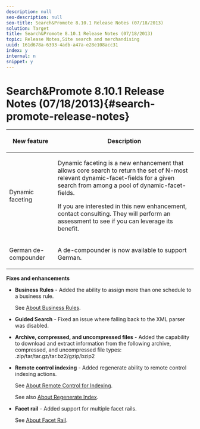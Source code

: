 ```yaml
---
description: null
seo-description: null
seo-title: Search&Promote 8.10.1 Release Notes (07/18/2013)
solution: Target
title: Search&Promote 8.10.1 Release Notes (07/18/2013)
topic: Release Notes,Site search and merchandising
uuid: 161d678a-6393-4adb-a47a-e28e108acc31
index: y
internal: n
snippet: y
---
```


# Search&Promote 8.10.1 Release Notes (07/18/2013){#search-promote-release-notes}

<table id="table_27B1D387802541DB80C450DEB838D020"> 
 <thead> 
  <tr> 
   <th colname="col1" class="entry"> <p>New feature </p> </th> 
   <th colname="col2" class="entry"> <p>Description </p> </th> 
  </tr> 
 </thead>
 <tbody> 
  <tr> 
   <td colname="col1"> <p>Dynamic faceting </p> </td> 
   <td colname="col2"> <p> Dynamic faceting is a new enhancement that allows core search to return the set of N-most relevant dynamic-facet-fields for a given search from among a pool of dynamic-facet-fields. </p> <p> If you are interested in this new enhancement, contact consulting. They will perform an assessment to see if you can leverage its benefit. </p> </td> 
  </tr> 
  <tr> 
   <td colname="col1"> <p>German de-compounder </p> </td> 
   <td colname="col2"> <p> A de-compounder is now available to support German. </p> </td> 
  </tr> 
 </tbody> 
</table>

**Fixes and enhancements**

* **Business Rules** - Added the ability to assign more than one schedule to a business rule.

  See [About Business Rules](../c-about-rules-menu/c-about-business-rules.md#concept_2A93D76216754D3D8412CDEA00BD26BD). 

* **Guided Search** - Fixed an issue where falling back to the XML parser was disabled. 
* **Archive, compressed, and uncompressed files** - Added the capability to download and extract information from the following archive, compressed, and uncompressed file types: .zip/tar/tar.gz/tar.bz2/gzip/bzip2 
* **Remote control indexing** - Added regenerate ability to remote control indexing actions.

  See [About Remote Control for Indexing](../c-about-index-menu/c-about-remote-control-for-indexing.md#concept_C79B322190E84106A434E5C6D4A4118F).

  See also [About Regenerate Index](../c-about-index-menu/c-about-regenerate-index.md#concept_6CBE6B8D18EF47D293091CBA542245FA). 

* **Facet rail** - Added support for multiple facet rails.

  See [About Facet Rail](../c-about-design-menu/c-about-facet-rails.md#concept_1FDC8BCDFFC84A0889DA670F63D5F6DB).

